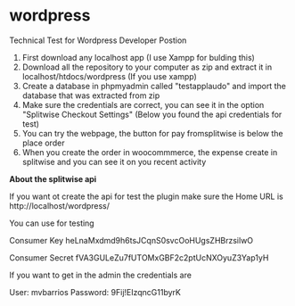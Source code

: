 # wordpress

 Technical Test for Wordpress Developer Postion

1. First download any localhost app (I use Xampp for bulding this)
2. Download all the repository to your computer as zip and extract it in localhost/htdocs/wordpress (If you use xampp)
3. Create a database in phpmyadmin called "testapplaudo" and import the database that was extracted from zip
4. Make sure the credentials are correct, you can see it in the option "Splitwise Checkout Settings" (Below you found the api credentials for test)
5. You can try the webpage, the button for pay fromsplitwise is below the place order
6. When you create the order in woocommmerce, the expense create in splitwise and you can see it on you recent activity

<strong>About the splitwise api</strong>

If you want ot create the api for test the plugin make sure the Home URL is http://localhost/wordpress/

You can use for testing

Consumer Key
heLnaMxdmd9h6tsJCqnS0svcOoHUgsZHBrzsilwO

Consumer Secret
fVA3GULeZu7fUTOMxGBF2c2ptUcNXOyuZ3Yap1yH


If you want to get in the admin the credentials are

User: mvbarrios
Password: 9Fij!EIzqncG11byrK
